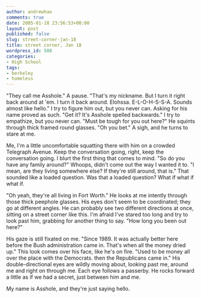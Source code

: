```yaml
---
author: andrewhao
comments: true
date: 2005-01-18 23:56:53+00:00
layout: post
published: false
slug: street-corner-jan-18
title: street corner, Jan 18
wordpress_id: 508
categories:
- High School
tags:
- berkeley
- homeless
---
```


"They call me Asshole."
A pause.
"That's my nickname. But I turn it right back around at 'em. I turn it back around. Elohssa. E-L-O-H-S-S-A. Sounds almost like hello."
I try to figure him out, but you never can. Asking for his name proved as such.
"Get it? It's Asshole spelled backwards."
I try to empathize, but you never can. "Must be tough for you out here?"
He squints through thick framed round glasses. "Oh you bet." A sigh, and he turns to stare at me.

Me, I'm a little uncomfortable squatting there with him on a crowded Telegraph Avenue. Keep the conversation going, right, keep the conversation going. I blurt the first thing that comes to mind. "So do you have any family around?" Whoops, didn't come out the way I wanted it to. "I mean, are they living somewhere else? If they're still around, that is." That sounded like a loaded question. Was that a loaded question? What if what if what if.

"Oh yeah, they're all living in Fort Worth." He looks at me intently through those thick peephole glasses. His eyes don't seem to be coordinated; they go at different angles. He can probably see two different directions at once, sitting on a street corner like this. I'm afraid I've stared too long and try to look past him, grabbing for another thing to say. "How long you been out here?"

His gaze is still fixated on me. "Since 1989. It was actually better here before the Bush administration came in. That's when all the money dried up." This look comes over his face, like he's on fire. "Used to be money all over the place with the Democrats. then the Republicans came in." His double-directional eyes are wildly moving about, looking past me, around me and right on through me. Each eye follows a passerby. He rocks forward a little as if we had a secret, just between him and me.

My name is Asshole, and they're just saying hello.
